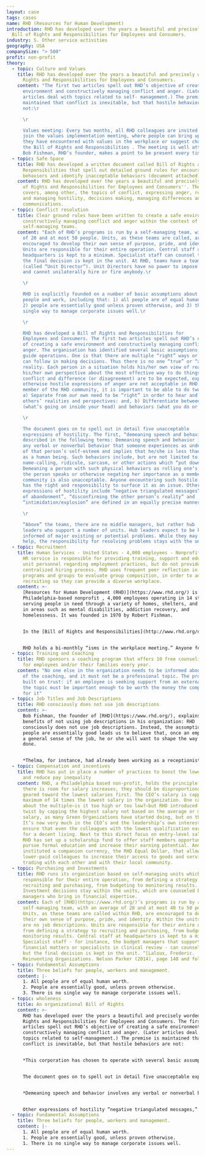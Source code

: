 ```yaml
---
layout: case
tags: cases
name: RHD (Resources for Human Development)
introduction: RHD has developed over the years a beautiful and precisely worded
  Bill of Rights and Responsibilities for Employees and Consumers.
industry: S. Other service activities
geography: USA
companySize: "> 500"
profit: non-profit
theory:
  - topic: Culture and Values
    title: RHD has developed over the years a beautiful and precisely worded Bill of
      Rights and Responsibilities for Employees and Consumers.
    content: "The first two articles spell out RHD’s objective of creating a safe
      environment and constructively managing conflict and anger. (Later
      articles deal with topics related to self- management.) The premise is
      maintained that conflict is inevitable, but that hostile behaviors are
      not:\r

      \r

      Values meeting: Every two months, all RHD colleagues are invited to
      join the values implementation meeting, where people can bring up issues
      they have encountered with values in the workplace or suggest changes to
      the Bill of Rights and Responsibilities . The meeting is well attended.
      Bob Fishman, RHD’s founder, makes a point to be present every time."
  - topic: Safe Space
    title: RHD has developed a written document called Bill of Rights and
      Responsibilities that spell out detailed ground rules for encourage safe
      behaviors and identify inacceptable behaviors (document attached)
    content: RHD has developed over the years a beautiful and precisely worded "Bill
      of Rights and Responsibilities for Employees and Consumers''. The document
      covers, among other, the topics of conflict, expressing anger, recognizing
      and managing hostility, decisions making, managing differences and open
      communications.
  - topic: Conflict resolution
    title: Clear ground rules have been written to create a safe environment and
      constructively managing conflict and anger within the context of
      self-managing teams.
    content: "Each of RHD’s programs is run by a self-managing team, with an average
      of 20 and at most 50 people. Units, as these teams are called, are
      encouraged to develop their own sense of purpose, pride, and identity.
      Units are responsible for their entire operation. Central staff at
      headquarters is kept to a minimum. Specialist staff can counsel teams, but
      the final decision is kept in the unit. At RHD, teams have a team leader
      (called “Unit Director”). Unit Directors have no power to impose decisions
      and cannot unilaterally hire or fire anybody.\r

      \r

      RHD is explicitly founded on a number of basic assumptions about
      people and work, including that: 1) all people are of equal human worth,
      2) people are essentially good unless proven otherwise, and 3) there is no
      single way to manage corporate issues well.\r

      \r

      RHD has developed a Bill of Rights and Responsibilities for
      Employees and Consumers. The first two articles spell out RHD’s objective
      of creating a safe environment and constructively managing conflict and
      anger. The organisation has identified several basic assumptions, which
      guide operations. One is that there are multiple “right” ways or paths we
      can follow in making decisions. Thus there is no one “true” or “absolute”
      reality. Each person in a situation holds his/her own view of reality and
      his/her own perspective about the most effective way to do things. Whilst
      conflict and difference (or disagreement) are to be expected, explosive or
      otherwise hostile expressions of anger are not acceptable in RHD. As a
      member of the RHD community, it is important to be able to do two things:
      a) Separate from our own need to be “right” in order to hear and respect
      others’ realities and perspectives: and, b) Differentiate between thoughts
      (what’s going on inside your head) and behaviors (what you do or say).\r

      \r

      The document goes on to spell out in detail five unacceptable
      expressions of hostility. The first, “demeaning speech and behavior”, is
      described in the following terms: Demeaning speech and behavior involves
      any verbal or nonverbal behavior that someone experiences as undermining
      of that person’s self-esteem and implies that he/she is less than worthy
      as a human being. Such behaviors include, but are not limited to,
      name-calling, ridicule, sarcasm, or other actions which “put down” people.
      Demeaning a person with such physical behaviors as rolling one’s eyes when
      the person speaks or otherwise negating her importance as a member of the
      community is also unacceptable. Anyone encountering such hostile behavior
      has the right and responsibility to surface it as an issue. Other
      expressions of hostility include ”negative triangulated messages”, “threat
      of abandonment”, “disconfirming the other person’s reality” and
      “intimidation/explosion” are defined in an equally precise manner.\r

      \r

      “Above” the teams, there are no middle managers, but rather hub
      leaders who support a number of units. Hub leaders expect to be kept
      informed of major existing or potential problems. While they may advise or
      help, the responsibility for resolving problems stays with the unit."
  - topic: Recruitment
    title: Human Services - United States - 4,000 employees - Nonprofit  At RHD, the
      HR service is responsible for providing training, support and education of
      unit personnel regarding employment practices, but do not provide a
      centralized hiring process. RHD uses frequent peer reflection in all
      programs and groups to evaluate group composition, in order to adapt
      recruiting so they can provide a diverse workplace.
    content: >-
      [Resources for Human Development (RHD)](https://www.rhd.org/) is a
      Philadelphia-based nonprofit , 4,000 employees operating in 14 states,
      serving people in need through a variety of homes, shelters, and programs
      in areas such as mental disabilities, addiction recovery, and
      homelessness. It was founded in 1970 by Robert Fishman.


      In the [Bill of Rights and Responsibilities](http://www.rhd.org/docs/default-source/docs/RHDBillofRights.pdf?sfvrsn=0) (a document that spell out detailed ground rules for encouraging safe behaviors and identify inacceptable behaviors) is indicated that all programs and groups throughout the organization are requested to periodically look at the composition of the membership in their group, and to reflect on the reasons for and impacts of that composition. Based on such reflection, the group may want to make decisions about how it will move forward in creating and valuing a diverse membership.


      RHD holds a bi-monthly “isms in the workplace meeting.” Anyone feeling that the organization should pay attention to a specific form or occurrence of racism, sexism, or any other “-ism” can join the meeting. If noticed that the organization as a whole tends to hire disproportionately more white than black people, or that women generally don’t step into certain roles; there is no obvious party to confront; everyone is called to find a solution.
  - topic: Training and Coaching
    title: RHD sponsors a coaching program that offers 10 free counseling sessions
      for employees and/or their families every year.
    content: "No one else in the organization needs to be informed about the theme
      of the coaching, and it must not be a professional topic. The program is
      built on trust: if an employee is seeking support from an external coach,
      the topic must be important enough to be worth the money the company pays
      for it"
  - topic: Job Titles and Job Descriptions
    title: RHD consciously does not use job descriptions
    content: >-
      Bob Fishman, the founder of [RHD](https://www.rhd.org/), explains the
      benefits of not using job descriptions in his organization: RHD
      consciously does not use job descriptions. Instead, the assumption that
      people are essentially good leads us to believe that, once an employee has
      a general sense of the job, he or she will want to shape the way it is
      done.


      *Thelma, for instance, had already been working as a receptionist at our new outpatient clinic for many years when she asked me for a job description. … I felt, and so told her, that it was absurd for me to define the details of her work since she was already doing a quality job. One of her outstanding behaviors was the kindness with which she greeted our clients, brought them coffee, and made sure that the therapist took them into the therapy room in a timely manner. Delineating her kindness was impossible: words would never have done justice to her heartfelt warmth. Thelma already knew how to perform her job and a detailed job description, I believed, would have done her more harm than good. … There is no single way to define a job, and no supervisor has the answer to how another person’s job should be performed. If … I imposed my view on her job, the corporation would, in effect, lose her special contribution - her way of managing the relationship between people. That would have been a great loss.*
  - topic: Compensation and incentives
    title: RHD has put in place a number of practices to boost the lowest salaries
      and reduce pay inequality
    content: RHD, a Philadelphia based non-profit, holds the principle that when
      there is room for salary increases, they should be disproportionately
      geared toward the lowest salaries first. The CEO’s salary is capped to a
      maximum of 14 times the lowest salary in the organization. One can argue
      about the multiple―is it too high or too low?―but RHD introduced a clever
      twist by capping the highest salary not based on the average or median
      salary, as many Green Organizations have started doing, but on the lowest.
      It’s now very much in the CEO’s and the leadership’s own interest to
      ensure that even the colleagues with the lowest qualification earn enough
      for a decent living. Next to this direct focus on entry-level salaries,
      RHD has set up a scholarship fund to offer staff members opportunities to
      pursue formal education and increase their earning potential. And it has
      instituted a companion currency, the RHD Equal Dollar, that allows
      lower-paid colleagues to increase their access to goods and services by
      trading with each other and with their local community.
  - topic: Purchasing and Investments
    title: RHD runs its organization based on self-managing units which are
      responsible for their entire operation, from defining a strategy to
      recruiting and purchasing, from budgeting to monitoring results.
      Investment decisions stay within the units, which are counseled by budget
      managers who bring in financial expertise.
    content: Each of [RHD](https://www.rhd.org/)’s programs is run by a
      self-managing team, with an average of 20 and at most 40 to 50 people.
      Units, as these teams are called within RHD, are encouraged to develop
      their own sense of purpose, pride, and identity. Within the units, there
      are no job descriptions. Units are responsible for their entire operation,
      from defining a strategy to recruiting and purchasing, from budgeting to
      monitoring results. Central staff at headquarters is kept to a minimum.
      Specialist staff - for instance, the budget managers that support teams in
      financial matters or specialists in clinical review - can counsel teams,
      but the final decision is kept in the unit. ^[Laloux, Frederic.
      Reinventing Organizations. Nelson Parker (2014), page 148 and following]
  - topic: Fundamental Assumptions
    title: Three beliefs for people, workers and management.
    content: |-
      1. All people are of equal human worth.
      2. People are essentially good, unless proven otherwise.
      3. There is no single way to manage corporate issues well.
  - topic: wholeness
    title: An organizational Bill of Rights
    content: >-
      RHD has developed over the years a beautiful and precisely worded Bill of
      Rights and Responsibilities for Employees and Consumers. The first two
      articles spell out RHD’s objective of creating a safe environment and
      constructively managing conflict and anger. (Later articles deal with
      topics related to self-management.) The premise is maintained that
      conflict is inevitable, but that hostile behaviors are not:


      *This corporation has chosen to operate with several basic assumptions. One of those assumptions is that there are multiple “right” ways or paths we can follow in making decisions, thus there is no one “true” or “absolute” reality. Each person in a situation holds his/ her own view of reality, and his/ her own perspective about the most effective way to do things. This assumption allows us to recognize that conflict is inevitable and that people will disagree in the workplace. While conflict and difference (or disagreement) are to be expected, explosive or otherwise hostile expressions of anger are not acceptable in RHD. As a member of the RHD community, it is important to be able to do two things: a) Separate from our own need to be “right” in order to hear and respect others’ realities and perspectives: and, b) Differentiate between thoughts (what’s going on inside your head) and behaviors (what you do or say).^\[Robert Fishman and Barbara Fishman, The Common Good Corporation: The Experiment Has Worked! (Philadelphia: The Journey to Oz Press, 2006), 165.]*


      The document goes on to spell out in detail five unacceptable expressions of hostility. The first, demeaning speech and behavior, is described in the following terms:


      *Demeaning speech and behavior involves any verbal or nonverbal behavior that someone experiences as undermining of that person’s self-esteem and implies that he/she is less than worthy as a human being. Such behaviors include, but are not limited to, name-calling, ridicule, sarcasm, or other actions which “put down” people. Demeaning a person with such physical behaviors as rolling one’s eyes when the person speaks or otherwise negating her importance as a member of the community is also unacceptable. Anyone encountering such hostile behavior has the right and responsibility to surface it as an issue.^\[Robert Fishman and Barbara Fishman, The Common Good Corporation: The Experiment Has Worked! (Philadelphia: The Journey to Oz Press, 2006), 165.]*


      Other expressions of hostility ”negative triangulated messages,” “threat of abandonment,” “disconfirming the other person’s reality,” and “intimidation/explosion” are defined in an equally precise manner.^[Laloux, Frederic (2014-02-09). Reinventing Organizations: A Guide to Creating Organizations Inspired by the Next Stage of Human Consciousness (Kindle Locations 3332-3349). Nelson Parker. Kindle Edition.]
  - topic: Fundamental Assumptions
    title: Three beliefs for people, workers and management.
    content: |-
      1. All people are of equal human worth.
      1. People are essentially good, unless proven otherwise.
      1. There is no single way to manage corporate issues well.
---
```

